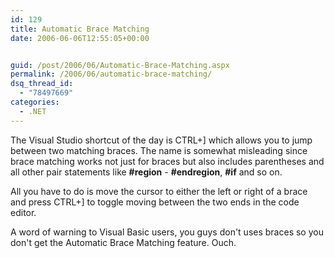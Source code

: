 ```yaml
---
id: 129
title: Automatic Brace Matching
date: 2006-06-06T12:55:05+00:00


guid: /post/2006/06/Automatic-Brace-Matching.aspx
permalink: /2006/06/automatic-brace-matching/
dsq_thread_id:
  - "78497669"
categories:
  - .NET
---
```

<P>The Visual Studio shortcut of the day is CTRL+] which allows you to jump between two matching braces. The name is somewhat misleading since brace matching works not just for braces but also includes parentheses and all other pair statements like <STRONG>#region</STRONG> - <STRONG>#endregion</STRONG>, <STRONG>#if</STRONG> and so on.</P>
<P>All you have to do is move the cursor to either the left or right of a brace and press CTRL+] to toggle moving between the two ends in the code editor.</P>
<P><A href="http://www.merill.net/114958401714.jpg"></A></P>
<P>A word of warning to Visual Basic users, you guys don't uses braces so you don't get the Automatic Brace Matching feature. Ouch.</P>